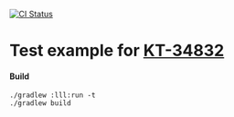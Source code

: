 [![CI Status](https://github.com/turansky/kotlin-battleground/workflows/KT-34832/badge.svg)](https://github.com/turansky/kotlin-battleground/actions)

# Test example for [KT-34832](https://youtrack.jetbrains.com/issue/KT-34832)

#### Build
```
./gradlew :lll:run -t
./gradlew build
```